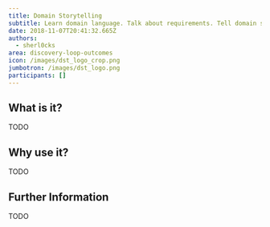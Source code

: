 ```yaml
---
title: Domain Storytelling
subtitle: Learn domain language. Talk about requirements. Tell domain stories.
date: 2018-11-07T20:41:32.665Z
authors:
  - sherl0cks
area: discovery-loop-outcomes
icon: /images/dst_logo_crop.png
jumbotron: /images/dst_logo.png
participants: []
---
```

## What is it?

TODO

## Why use it?

TODO

## Further Information

TODO
